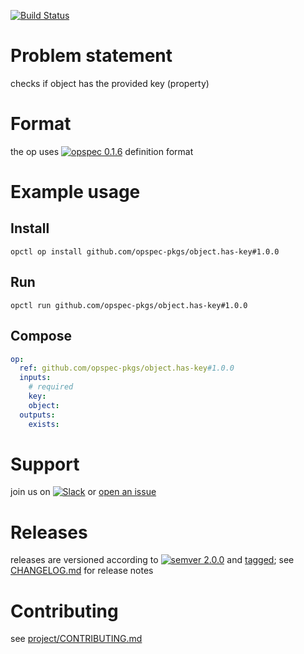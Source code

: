 [![Build Status](https://travis-ci.org/opspec-pkgs/object.has-key.svg?branch=master)](https://travis-ci.org/opspec-pkgs/object.has-key)

# Problem statement

checks if object has the provided key (property)

# Format

the op uses [![opspec 0.1.6](https://img.shields.io/badge/opspec-0.1.6-brightgreen.svg?colorA=6b6b6b&colorB=fc16be)](https://opspec.io/0.1.6) definition format

# Example usage

## Install

```shell
opctl op install github.com/opspec-pkgs/object.has-key#1.0.0
```

## Run

```
opctl run github.com/opspec-pkgs/object.has-key#1.0.0
```

## Compose

```yaml
op:
  ref: github.com/opspec-pkgs/object.has-key#1.0.0
  inputs:
    # required
    key:
    object:
  outputs:
    exists:
```

# Support

join us on
[![Slack](https://opctl-slackin.herokuapp.com/badge.svg)](https://opctl-slackin.herokuapp.com/)
or
[open an issue](https://github.com/opspec-pkgs/object.has-key/issues)

# Releases

releases are versioned according to
[![semver 2.0.0](https://img.shields.io/badge/semver-2.0.0-brightgreen.svg)](http://semver.org/spec/v2.0.0.html)
and [tagged](https://git-scm.com/book/en/v2/Git-Basics-Tagging); see
[CHANGELOG.md](CHANGELOG.md) for release notes

# Contributing

see
[project/CONTRIBUTING.md](https://github.com/opspec-pkgs/project/blob/master/CONTRIBUTING.md)
